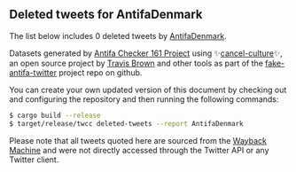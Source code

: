 ## Deleted tweets for AntifaDenmark

The list below includes 0 deleted tweets by
[AntifaDenmark](https://twitter.com/AntifaDenmark).



Datasets generated by [Antifa Checker 161 Project](https://twitter.com/antifacheck161) using ✨[cancel-culture](https://github.com/travisbrown/cancel-culture)✨, an open source project by 
[Travis Brown](https://twitter.com/travisbrown) and other tools as part of the 
[fake-antifa-twitter](https://github.com/antifacheck161/fake-antifa-twitter) project repo on github.

You can create your own updated version of this document by checking out and configuring the
repository and then running the following commands:

```bash
$ cargo build --release
$ target/release/twcc deleted-tweets --report AntifaDenmark
```

Please note that all tweets quoted here are sourced from the
[Wayback Machine](https://web.archive.org) and were not directly accessed through the Twitter API or
any Twitter client.


